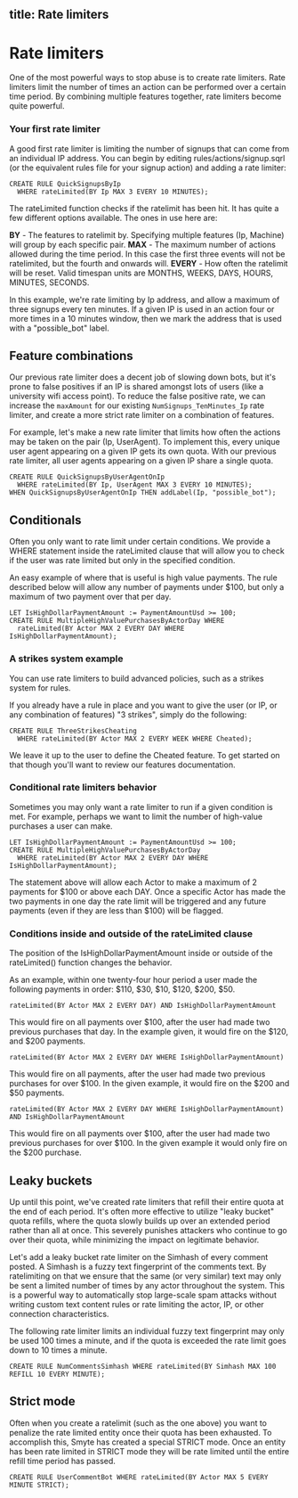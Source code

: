 ## title: Rate limiters

# Rate limiters

One of the most powerful ways to stop abuse is to create rate limiters. Rate limiters limit the number of times an action can be performed over a certain time period. By combining multiple features together, rate limiters become quite powerful.

### Your first rate limiter

A good first rate limiter is limiting the number of signups that can come from an individual IP address. You can begin by editing rules/actions/signup.sqrl (or the equivalent rules file for your signup action) and adding a rate limiter:

```
CREATE RULE QuickSignupsByIp
  WHERE rateLimited(BY Ip MAX 3 EVERY 10 MINUTES);
```

The rateLimited function checks if the ratelimit has been hit. It has quite a few different options available. The ones in use here are:

**BY** - The features to ratelimit by. Specifying multiple features (Ip, Machine) will group by each specific pair.
**MAX** - The maximum number of actions allowed during the time period. In this case the first three events will not be ratelimited, but the fourth and onwards will.
**EVERY** - How often the ratelimit will be reset. Valid timespan units are MONTHS, WEEKS, DAYS, HOURS, MINUTES, SECONDS.

In this example, we're rate limiting by Ip address, and allow a maximum of three signups every ten minutes. If a given IP is used in an action four or more times in a 10 minutes window, then we mark the address that is used with a "possible_bot" label.

## Feature combinations

Our previous rate limiter does a decent job of slowing down bots, but it's prone to false positives if an IP is shared amongst lots of users (like a university wifi access point). To reduce the false positive rate, we can increase the `maxAmount` for our existing `NumSignups_TenMinutes_Ip` rate limiter, and create a more strict rate limiter on a combination of features.

For example, let's make a new rate limiter that limits how often the actions may be taken on the pair (Ip, UserAgent). To implement this, every unique user agent appearing on a given IP gets its own quota. With our previous rate limiter, all user agents appearing on a given IP share a single quota.

```
CREATE RULE QuickSignupsByUserAgentOnIp
  WHERE rateLimited(BY Ip, UserAgent MAX 3 EVERY 10 MINUTES);
WHEN QuickSignupsByUserAgentOnIp THEN addLabel(Ip, "possible_bot");
```

## Conditionals

Often you only want to rate limit under certain conditions. We provide a WHERE statement inside the rateLimited clause that will allow you to check if the user was rate limited but only in the specified condition.

An easy example of where that is useful is high value payments. The rule described below will allow any number of payments under $100, but only a maximum of two payment over that per day.

```
LET IsHighDollarPaymentAmount := PaymentAmountUsd >= 100;
CREATE RULE MultipleHighValuePurchasesByActorDay WHERE
  rateLimited(BY Actor MAX 2 EVERY DAY WHERE IsHighDollarPaymentAmount);
```

### A strikes system example

You can use rate limiters to build advanced policies, such as a strikes system for rules.

If you already have a rule in place and you want to give the user (or IP, or any combination of features) "3 strikes", simply do the following:

```
CREATE RULE ThreeStrikesCheating
  WHERE rateLimited(BY Actor MAX 2 EVERY WEEK WHERE Cheated);
```

We leave it up to the user to define the Cheated feature. To get started on that though you'll want to review our features documentation.

### Conditional rate limiters behavior

Sometimes you may only want a rate limiter to run if a given condition is met. For example, perhaps we want to limit the number of high-value purchases a user can make.

```
LET IsHighDollarPaymentAmount := PaymentAmountUsd >= 100;
CREATE RULE MultipleHighValuePurchasesByActorDay
  WHERE rateLimited(BY Actor MAX 2 EVERY DAY WHERE IsHighDollarPaymentAmount);
```

The statement above will allow each Actor to make a maximum of 2 payments for $100 or above each DAY. Once a specific Actor has made the two payments in one day the rate limit will be triggered and any future payments (even if they are less than $100) will be flagged.

### Conditions inside and outside of the rateLimited clause

The position of the IsHighDollarPaymentAmount inside or outside of the rateLimited() function changes the behavior.

As an example, within one twenty-four hour period a user made the following payments in order: $110, $30, $10, $120, $200, $50.

```
rateLimited(BY Actor MAX 2 EVERY DAY) AND IsHighDollarPaymentAmount
```

This would fire on all payments over $100, after the user had made two previous purchases that day. In the example given, it would fire on the $120, and $200 payments.

```
rateLimited(BY Actor MAX 2 EVERY DAY WHERE IsHighDollarPaymentAmount)
```

This would fire on all payments, after the user had made two previous purchases for over $100. In the given example, it would fire on the $200 and $50 payments.

```
rateLimited(BY Actor MAX 2 EVERY DAY WHERE IsHighDollarPaymentAmount) AND IsHighDollarPaymentAmount
```

This would fire on all payments over $100, after the user had made two previous purchases for over $100. In the given example it would only fire on the $200 purchase.

## Leaky buckets

Up until this point, we've created rate limiters that refill their entire quota at the end of each period. It's often more effective to utilize "leaky bucket" quota refills, where the quota slowly builds up over an extended period rather than all at once. This severely punishes attackers who continue to go over their quota, while minimizing the impact on legitimate behavior.

Let's add a leaky bucket rate limiter on the Simhash of every comment posted. A Simhash is a fuzzy text fingerprint of the comments text. By ratelimiting on that we ensure that the same (or very similar) text may only be sent a limited number of times by any actor throughout the system. This is a powerful way to automatically stop large-scale spam attacks without writing custom text content rules or rate limiting the actor, IP, or other connection characteristics.

The following rate limiter limits an individual fuzzy text fingerprint may only be used 100 times a minute, and if the quota is exceeded the rate limit goes down to 10 times a minute.

```
CREATE RULE NumCommentsSimhash WHERE rateLimited(BY Simhash MAX 100 REFILL 10 EVERY MINUTE);
```

## Strict mode

Often when you create a ratelimit (such as the one above) you want to penalize the rate limited entity once their quota has been exhausted. To accomplish this, Smyte has created a special STRICT mode. Once an entity has been rate limited in STRICT mode they will be rate limited until the entire refill time period has passed.

```
CREATE RULE UserCommentBot WHERE rateLimited(BY Actor MAX 5 EVERY MINUTE STRICT);
```
